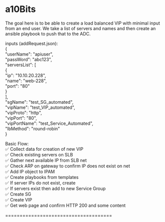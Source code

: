 # a10Bits
  
The goal here is to be able to create a load balanced VIP with minimal input from an end user.  We take a list of servers and names and then create an ansible playbook to push that to the ADC.  
  
inputs (addRequest.json):  
{  
    "userName": "apiuser",  
    "passWord": "abc123",  
    "serversList": [  
        {  
            "ip": "10.10.20.228",  
            "name": "web-228",  
            "port": "80"  
        }  
    ],  
    "sgName": "test_SG_automated",  
    "vipName": "test_VIP_automated",  
    "vipProto": "http",  
    "vipPort": "80",  
    "vipPortName": "test_Service_Automated",  
    "lbMethod": "round-robin"  
}  
    
Basic Flow:    
✅    Collect data for creation of new VIP  
✅    Check existing servers on SLB  
✅    Gather next available IP from SLB net  
✅    Check ARP on gateway to confirm IP does not exist on net  
✅    Add IP object to IPAM  
✅    Create playbooks from templates  
✅      If server IPs do not exist, create  
✅      If servers exist then add to new Service Group  
✅      Create SG  
✅      Create VIP  
✅    Get web page and confirm HTTP 200 and some content  
  
=====================================  
